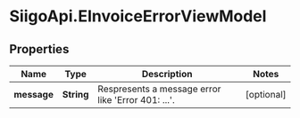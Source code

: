 # SiigoApi.EInvoiceErrorViewModel

## Properties

Name | Type | Description | Notes
------------ | ------------- | ------------- | -------------
**message** | **String** | Respresents a message error like &#39;Error 401: ...&#39;. | [optional] 


